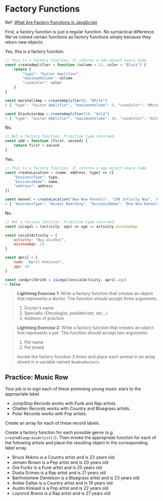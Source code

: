 # Factory Functions

Ref: [What Are Factory Functions in JavaScript](https://www.sitepoint.com/factory-functions-javascript/)

First, a factory function is just a regular function. No syntactical difference. We've coined certain functions as factory functions simply because they return new objects.

Yes, this is a factory function.

```js
// This is a factory function. It returns a new object every time.
const createAmplifier = function (volume = 11, color = "Black") {
    return {
        "type": "Guitar Amplifier",
        "maximumVolume": volume,
        "caseColor": color
    }
}

const marshallAmp = createAmplifier(9, "White")
> { "type": "Guitar Amplifier", "maximumVolume": 9, "caseColor": "White" }

const blackstarAmp = createAmplifier(10, "Gold")
> { "type": "Guitar Amplifier", "maximumVolume": 10, "caseColor": "Gold" }
```

No.

```js
// Not a factory function. Primitive type returned.
const add = function (first, second) {
    return first + second
}
```

Yes.

```js
// This is a factory function. It returns a new object every time.
const createLocation = (name, address, type) => ({
    "businessType": type,
    "businessName": name,
    "address": address
})

const kennel = createLocation("Bow Wow Kennels", "100 Infinity Way", "Animal Boarding")
> { "businessType": "Animal Boarding", "businessName": "Bow Wow Kennels", "address": "100 Infinity Way" }
```

No.

```js
// Not a factory function. Primitive type returned.
const isLegal = (activity, age) => age >= activity.minimumAge

const socialActivity = {
    activity: "Buy alcohol",
    minimumAge: 21
}

const april = {
    name: "April Atkinson",
    age: 19
}

const canAprilDrink = isLegal(socialActivity, april.age)
> false
```

> **Lightning Exercise 1:** Write a factory function that creates an object that represents a doctor. The function should accept three arguments.
>
>    1. Doctor's name
>    1. Specialty _(Oncologist, pediatrician, etc...)_
>    1. Address of practice


> **Lightning Exercise 2:** Write a factory function that creates an object that represents a pet. The function should accept two arguments.
>
>    1. Pet name
>    1. Pet breed
>
> Invoke the factory function 3 times and place each animal in an array stored in a variable named `BowWowKennels`

## Practice: Music Row

Your job is to sign each of these promising young music stars to the appropriate label.

* JumpStop Records works with Funk and Rap artists.
* Chatten Records works with Country and Bluegrass artists.
* Polar Records works with Pop artists.

Create an array for each of these record labels.

Create a factory function for each possible genre (_e.g. `createBluegrassArtist()`_). Then invoke the appropriate function for each of the following artists and place the resulting object in the corresponding label array.

* Bruce Atikins is a Country artist and is 23 years old
* Jensen Brown is a Pop artist and is 20 years old
* Dre Funkz is a Funk artist and is 25 years old
* Dusta Grimes is a Rap artist and is 21 years old
* Bartholomew Danielson is a Bluegrass artist and is 23 years old
* Avilee Dallas is a Country artist and is 19 years old
* Austin Kinkaid is a Pop artist and is 22 years old
* Loyoncé Branis is a Rap artist and is 27 years old
